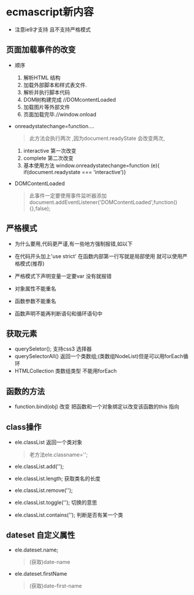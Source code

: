 # ecmascript新内容

- 注意ie9才支持 且不支持严格模式

## 页面加载事件的改变

- 顺序
  1. 解析HTML 结构
  2. 加载外部脚本和样式表文件.
  3. 解析并执行脚本代码
  4. DOM树构建完成 //DOMcontentLoaded
  5. 加载图片等外部文件
  6. 页面加载完毕.//window.onload
- onreadystatechange=function....
  > 此方法会执行两次 ,因为document.readyState 会改变两次,
    1. interactive 第一次改变
    2. complete 第二次改变
    3. 基本使用方法 window.onreadystatechange=function (e){ if(document.readystate === 'interactive')}

- DOMContentLoaded
  > 此事件一定要使用事件监听器添加 document.addEventListener('DOMContentLoaded',function(){},false);

## 严格模式

- 为什么要用,代码更严谨,有一些地方强制报错,如以下
- 在代码开头加上'use strict' 在函数内部第一行写就是局部使用 就可以使用严格模式(推荐)

- 严格模式下声明变量一定要var 没有就报错
- 对象属性不能重名
- 函数参数不能重名
- 函数声明不能再判断语句和循环语句中

## 获取元素

- querySeletor(); 支持css3 选择器
- querySelectorAll() 返回一个类数组;(类数组NodeList)但是可以用forEach循环
- HTMLCollection 类数组类型 不能用forEach

## 函数的方法

- function.bind(obj) 改变 把函数和一个对象绑定以改变该函数的this 指向

## class操作

- ele.classList 返回一个类对象
  > 老方法ele.classname='';

- ele.classList.add('');
- ele.classList.length; 获取类名的长度
- ele.classList.remove('');
- ele.classList.toggle(''); 切换的意思
- ele.classList.contains(''); 判断是否有某一个类

## dateset 自定义属性

- ele.dateset.name;
  > (获取)date-name
- ele.dateset.firstName
  > (获取)date-first-name
